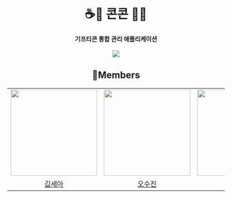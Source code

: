 <div align="center">
<h1>☕️🧋 콘콘 🍗🎫</h1>
<b>기프티콘 통합 관리 애플리케이션</b>
  <br>
  <br>
  <img src="https://github.com/user-attachments/assets/70e1270f-9217-411a-a263-7cce5c17a263">
</div>

<div align="center">
<h2>📖Members</h2>
<table align = "center">
  <tr align = "center">
    <td><a href="https://github.com/IMseahkim"><img src="https://avatars.githubusercontent.com/u/78345761?v=4" width=200></a></td>
    <td><a href="https://github.com/osjkate"><img src="https://avatars.githubusercontent.com/u/98140863?v=4" width=200></a></td>
    <td><a href="https://github.com/kingwhangzang"><img src="https://avatars.githubusercontent.com/u/115606256?v=4" width=200></a></td>
  </tr>
  <tr align = "center">
    <td><a href = "https://github.com/IMseahkim">김세아</a></td>
    <td><a href = "https://github.com/osjkate">오수진</a></td>
    <td><a href = "https://github.com/kingwhangzang">윤소윤</a></td>
  </tr>
</table>
</div>

